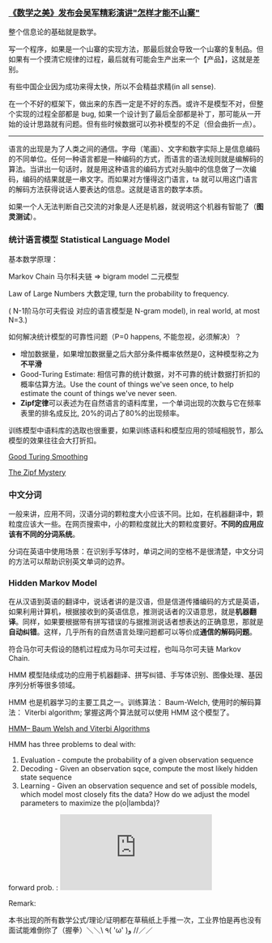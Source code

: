 ### [《数学之美》发布会吴军精彩演讲"怎样才能不山寨"](https://www.youtube.com/watch?v=x0zTN8aSeYs&t=104s)

整个信息论的基础就是数学。

写一个程序，如果是一个山寨的实现方法，那最后就会导致一个山寨的复制品。但如果有一个摸清它规律的过程，最后就有可能会生产出来一个【产品】，这就是差别。

有些中国企业因为成功来得太快，所以不会精益求精(in all sense).

在一个不好的框架下，做出来的东西一定是不好的东西。或许不是模型不对，但整个实现的过程全部都是 bug, 如果一个设计到了最后全部都是补丁，那可能从一开始的设计思路就有问题。但有些时候数据可以弥补模型的不足（但会曲折一点）。

---

语言的出现是为了人类之间的通信。字母（笔画）、文字和数字实际上是信息编码的不同单位。任何一种语言都是一种编码的方式，而语言的语法规则就是编解码的算法。当讲出一句话时，就是用这种语言的编码方式对头脑中的信息做了一次编码，编码的结果就是一串文字。而如果对方懂得这门语言，ta 就可以用这门语言的解码方法获得说话人要表达的信息。这就是语言的数学本质。

如果一个人无法判断自己交流的对象是人还是机器，就说明这个机器有智能了（**图灵测试**）。



### 统计语言模型 Statistical Language Model

基本数学原理：

Markov Chain 马尔科夫链 => bigram model 二元模型 

Law of Large Numbers 大数定理, turn the probability to frequency.

( N-1阶马尔可夫假设 对应的语言模型是 N-gram model), in real world, at most N=3.)

如何解决统计模型的可靠性问题（P=0 happens, 不能忽视，必须解决）？

- 增加数据量，如果增加数据量之后大部分条件概率依然是0，这种模型称之为**不平滑** 
- Good-Turing Estimate: 相信可靠的统计数据，对不可靠的统计数据打折扣的概率估算方法。Use the count of things we've seen once, to help estimate the count of things we've never seen.
- **Zipf定律**可以表述为在自然语言的语料库里，一个单词出现的次数与它在频率表里的排名成反比, 20%的词占了80%的出现频率。

训练模型中语料库的选取也很重要，如果训练语料和模型应用的领域相脱节，那么模型的效果往往会大打折扣。

[Good Turing Smoothing](https://www.youtube.com/watch?v=GwP8gKa-ij8&t=826s)

[The Zipf Mystery](https://www.youtube.com/watch?v=fCn8zs912OE&t=475s)



### 中文分词

一般来讲，应用不同，汉语分词的颗粒度大小应该不同。比如，在机器翻译中，颗粒度应该大一些。在网页搜索中，小的颗粒度就比大的颗粒度要好。**不同的应用应该有不同的分词系统**。

分词在英语中使用场景：在识别手写体时，单词之间的空格不是很清楚，中文分词的方法可以帮助识别英文单词的边界。



### Hidden Markov Model

在从汉语到英语的翻译中，说话者讲的是汉语，但是信道传播编码的方式是英语，如果利用计算机，根据接收到的英语信息，推测说话者的汉语意思，就是**机器翻译**。同样，如果要根据带有拼写错误的与据推测说话者想表达的正确意思，那就是**自动纠错**。这样，几乎所有的自然语言处理问题都可以等价成**通信的解码问题**。

符合马尔可夫假设的随机过程成为马尔可夫过程，也叫马尔可夫链 Markov Chain.

HMM 模型陆续成功的应用于机器翻译、拼写纠错、手写体识别、图像处理、基因序列分析等很多领域。

HMM 也是机器学习的主要工具之一。训练算法： Baum-Welch, 使用时的解码算法： Viterbi algorithm; 掌握这两个算法就可以使用 HMM 这个模型了。

[HMM– Baum Welsh and Viterbi Algorithms](https://www.youtube.com/watch?v=h22nGEF8PUo)

HMM has three problems to deal with:

1. Evaluation - compute the probability of a given observation sequence
2. Decoding - Given an observation sqce, compute the most likely hidden state sequence
3. Learning - Given an observation sequence and set of possible models, which model most closely fits the data?  How do we adjust the model parameters to maximize the p(o|lambda)?

forward prob. : ![](http://latex.codecogs.com/gif.latex?%5Calpha_i%28t%29%20%3D%20P%28o_1....o_t%2Cq_t%20%3D%20s_i%7C%5Clambda%29)





Remark:

本书出现的所有数学公式/理论/证明都在草稿纸上手推一次，工业界怕是再也没有面试能难倒你了（握拳）＼＼\ ٩( 'ω' )و //／／